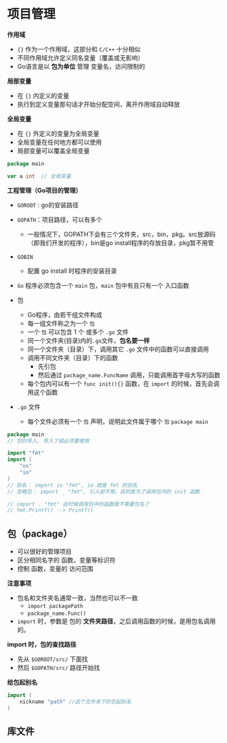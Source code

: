 # 项目管理

**作用域**

* `{}` 作为一个作用域，这部分和 `C/C++`  十分相似
* 不同作用域允许定义同名变量（覆盖或无影响）
* Go语言是以 **包为单位** 管理 变量名，访问限制的



**局部变量**

* 在 `{}` 内定义的变量
* 执行到定义变量那句话才开始分配空间，离开作用域自动释放



**全局变量**

* 在 `{}` 外定义的变量为全局变量
* 全局变量在任何地方都可以使用
* 局部变量可以覆盖全局变量

```go
package main

var a int  // 全局变量
```



**工程管理（Go项目的管理）**
* `GOROOT` : go的安装路径
* `GOPATH`：项目路径，可以有多个
	* 一般情况下，GOPATH下会有三个文件夹，src，bin，pkg。src放源码（即我们开发的程序），bin是go install程序的存放目录，pkg暂不用管
* `GOBIN`
	* 配置 go install 时程序的安装目录

* `Go` 程序必须包含一个 `main` 包，`main` 包中有且只有一个 入口函数

* 包
  * Go程序，由若干组文件构成
  * 每一组文件称之为一个 `包`
  * 一个 `包` 可以包含 1 个 或多个 `.go` 文件
  * 同一个文件夹(目录)内的`.go`文件，**包名要一样**
  * 同一个文件夹（目录）下，调用其它 `.go` 文件中的函数可以直接调用
  * 调用不同文件夹（目录）下的函数
    * 先引包
    * 然后通过 `package_name.FuncName` 调用，只能调用首字母大写的函数
  * 每个包内可以有一个 `func init(){}` 函数，在 `import` 的时候，首先会调用这个函数
* `.go` 文件
  * 每个文件必须有一个 `包` 声明，说明此文件属于哪个 `包` `package main`



```go
package main
// 包的导入, 导入了就必须要使用

import "fmt"
import (
	"os"
    "io"
)
// 别名： import io "fmt", io 就是 fmt 的别名
// 忽略包： import _ "fmt", 引入却不用，目的是为了调用包内的 init 函数

// import . "fmt" 这时候调用包中的函数就不需要包名了
// fmt.Printf() --> Printf()
```



## 包（package）

* 可以很好的管理项目
* 区分相同名字的 函数，变量等标识符
* 控制 函数，变量的 访问范围



**注意事项**

* 包名和文件夹名通常一致，当然也可以不一致
  * `import packagePath`
  * `package_name.Func()`
* `import` 时，参数是 包的 **文件夹路径**，之后调用函数的时候，是用包名调用的。



**import 时，包的查找路径**

* 先从 `$GOROOT/src/` 下面找
* 然后 `$GOPATH/src/` 路径开始找



**给包起别名**

```go
import (
	nickname "path" //这个文件夹下的包起别名
)
```



## 库文件

